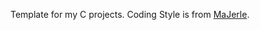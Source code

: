 Template for my C projects. Coding Style is from [MaJerle](https://github.com/MaJerle/c-code-style).